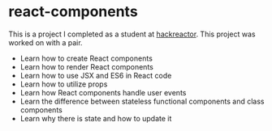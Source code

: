 # react-components
This is a project I completed as a student at [hackreactor](http://hackreactor.com). This project was worked on with a pair.

- Learn how to create React components
- Learn how to render React components
- Learn how to use JSX and ES6 in React code
- Learn how to utilize props
- Learn how React components handle user events
- Learn the difference between stateless functional components and class components
- Learn why there is state and how to update it
